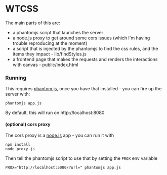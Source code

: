 # WTCSS

The main parts of this are:

* a phantomjs script that launches the server
* a node.js proxy to get around some cors issues (which I'm having trouble reproducing at the moment)
* a script that is injected by the phantomjs to find the css rules, and the items they impact - lib/findStyles.js
* a frontend page that makes the requests and renders the interactions with canvas - public/index.html

### Running

This requires [phantom.js](http://phantomjs.org/),  once you have that installed - you can fire up the server with:

    phantomjs app.js

By default, this will run on http://localhost:8080

#### (optional) cors proxy

The cors proxy is a [node.js](http://nodejs.org/) app - you can run it with

    npm install
    node proxy.js

Then tell the phantomjs script to use that by setting the `PROX` env variable

    PROX="http://localhost:5000/?url=" phantomjs app.js


